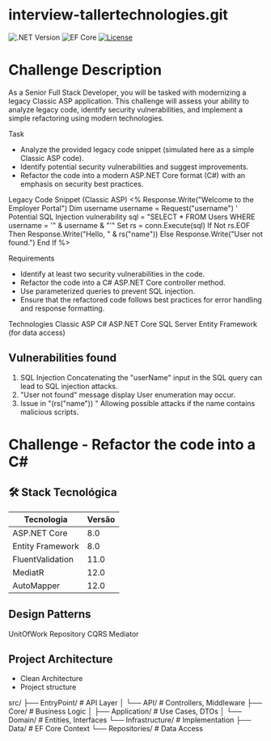# interview-tallertechnologies.git

![.NET Version](https://img.shields.io/badge/.NET-8.0-blue)
![EF Core](https://img.shields.io/badge/EF_Core-8.0-green)
[![License](https://img.shields.io/badge/license-MIT-green)](LICENSE)

# Challenge Description
As a Senior Full Stack Developer, you will be tasked with modernizing a legacy Classic ASP application. This challenge will assess your ability to analyze legacy code, identify security vulnerabilities, and implement a simple refactoring using modern technologies.

Task
- Analyze the provided legacy code snippet (simulated here as a simple Classic ASP code).
- Identify potential security vulnerabilities and suggest improvements.
- Refactor the code into a modern ASP.NET Core format (C#) with an emphasis on security best practices.

Legacy Code Snippet (Classic ASP)
<%
Response.Write("Welcome to the Employer Portal")
Dim username
username = Request("username")
' Potential SQL Injection vulnerability
sql = "SELECT * FROM Users WHERE username = '" & username & "'"
Set rs = conn.Execute(sql)
If Not rs.EOF Then
    Response.Write("Hello, " & rs("name"))
Else
    Response.Write("User not found.")
End If
%>


Requirements
- Identify at least two security vulnerabilities in the code.
- Refactor the code into a C# ASP.NET Core controller method.
- Use parameterized queries to prevent SQL injection.
- Ensure that the refactored code follows best practices for error handling and response formatting.


Technologies
Classic ASP
C#
ASP.NET Core
SQL Server
Entity Framework (for data access)

## Vulnerabilities found
1. SQL Injection
	Concatenating the "userName" input in the SQL query can lead to SQL injection attacks.
2. "User not found" message display
	User enumeration may occur.
3. Issue in "(rs("name")) "
   Allowing possible attacks if the name contains malicious scripts.
   
# Challenge - Refactor the code into a C#

## 🛠 Stack Tecnológica
| Tecnologia       | Versão |
|------------------|--------|
| ASP.NET Core     | 8.0    |
| Entity Framework | 8.0    |
| FluentValidation | 11.0   |
| MediatR          | 12.0   |
| AutoMapper       | 12.0   |

## Design Patterns
UnitOfWork
Repository
CQRS
Mediator

## Project Architecture
 - Clean Architecture
 - Project structure
 
src/
├── EntryPoint/          # API Layer
│   └── API/             # Controllers, Middleware
├── Core/                # Business Logic
│   ├── Application/     # Use Cases, DTOs
│   └── Domain/          # Entities, Interfaces
└── Infrastructure/      # Implementation
    ├── Data/            # EF Core Context
    └── Repositories/    # Data Access

